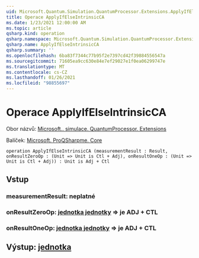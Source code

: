 ```yaml
---
uid: Microsoft.Quantum.Simulation.QuantumProcessor.Extensions.ApplyIfElseIntrinsicCA
title: Operace ApplyIfElseIntrinsicCA
ms.date: 1/23/2021 12:00:00 AM
ms.topic: article
qsharp.kind: operation
qsharp.namespace: Microsoft.Quantum.Simulation.QuantumProcessor.Extensions
qsharp.name: ApplyIfElseIntrinsicCA
qsharp.summary: ''
ms.openlocfilehash: 6ba83f7344c77b95f2e7397cd42f39884556547a
ms.sourcegitcommit: 71605ea9cc630e84e7ef29027e1f0ea06299747e
ms.translationtype: MT
ms.contentlocale: cs-CZ
ms.lasthandoff: 01/26/2021
ms.locfileid: "98855697"
---
```

# <a name="applyifelseintrinsicca-operation"></a>Operace ApplyIfElseIntrinsicCA

Obor názvů: [Microsoft.. simulace. QuantumProcessor. Extensions](xref:Microsoft.Quantum.Simulation.QuantumProcessor.Extensions)

Balíček: [Microsoft. ProQSharpme. Core](https://nuget.org/packages/Microsoft.Quantum.QSharp.Core)




```qsharp
operation ApplyIfElseIntrinsicCA (measurementResult : Result, onResultZeroOp : (Unit => Unit is Ctl + Adj), onResultOneOp : (Unit => Unit is Ctl + Adj)) : Unit is Adj + Ctl
```


## <a name="input"></a>Vstup

### <a name="measurementresult--__invalidresult__"></a>measurementResult: __neplatné <Result>__




### <a name="onresultzeroop--unit--unit--is-adj--ctl"></a>onResultZeroOp: [jednotka jednotky](xref:microsoft.quantum.lang-ref.unit) => [](xref:microsoft.quantum.lang-ref.unit) je ADJ + CTL




### <a name="onresultoneop--unit--unit--is-adj--ctl"></a>onResultOneOp: [jednotka jednotky](xref:microsoft.quantum.lang-ref.unit) => [](xref:microsoft.quantum.lang-ref.unit) je ADJ + CTL





## <a name="output--unit"></a>Výstup: [jednotka](xref:microsoft.quantum.lang-ref.unit)

